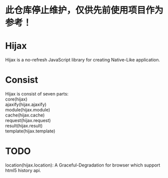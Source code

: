 此仓库停止维护，仅供先前使用项目作为参考！
=======

Hijax
=======
Hijax is a no-refresh JavaScript library for creating Native-Like application.

Consist
=======
Hijax is consist of seven parts: <br />
core(hijax)<br />
ajaxify(hijax.ajaxify)<br />
module(hijax.module)<br />
cache(hijax.cache)<br />
request(hijax.request)<br />
result(hijax.result)<br />
template(hijax.template)

TODO
=======
location(hijax.location): A Graceful-Degradation for browser which support html5 history api.

